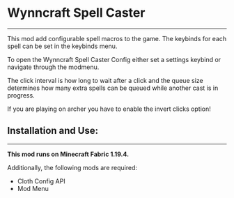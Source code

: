 # Wynncraft Spell Caster
---
This mod add configurable spell macros to the game. 
The keybinds for each spell can be set in the keybinds menu.

To open the Wynncraft Spell Caster Config either set a settings keybind or navigate through the modmenu.

The click interval is how long to wait after a click and the queue size determines how many extra spells can be queued while another cast is in progress.

If you are playing on archer you have to enable the invert clicks option!

## Installation and Use:
---
**This mod runs on Minecraft Fabric 1.19.4.**

Additionally, the following mods are required:
- Cloth Config API
- Mod Menu